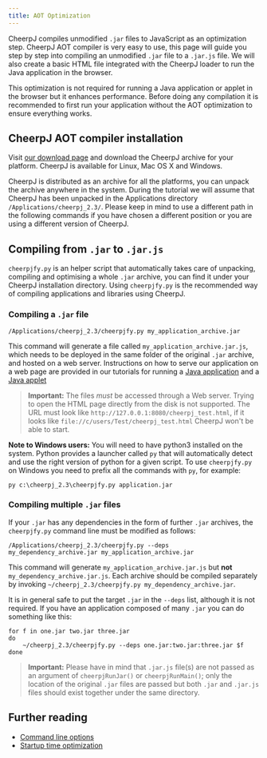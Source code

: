 ```yaml
---
title: AOT Optimization
---
```


CheerpJ compiles unmodified `.jar` files to JavaScript as an optimization step. CheerpJ AOT compiler is very easy to use, this page will guide you step by step into compiling an unmodified `.jar` file to a `.jar.js` file. We will also create a basic HTML file integrated with the CheerpJ loader to run the Java application in the browser.

This optimization is not required for running a Java application or applet in the browser but it enhances performance. Before doing any compilation it is recommended to first run your application without the AOT optimization to ensure everything works.

## CheerpJ AOT compiler installation

Visit [our download page](https://leaningtech.com/download-cheerpj/) and download the CheerpJ archive for your platform. CheerpJ is available for Linux, Mac OS X and Windows.

CheerpJ is distributed as an archive for all the platforms, you can unpack the archive anywhere in the system. During the tutorial we will assume that CheerpJ has been unpacked in the Applications directory `/Applications/cheerpj_2.3/`. Please keep in mind to use a different path in the following commands if you have chosen a different position or you are using a different version of CheerpJ.

## Compiling from `.jar` to `.jar.js`

`cheerpjfy.py` is an helper script that automatically takes care of unpacking, compiling and optimising a whole `.jar` archive, you can find it under your CheerpJ installation directory. Using `cheerpjfy.py` is the recommended way of compiling applications and libraries using CheerpJ.

### Compiling a `.jar` file

```shell
/Applications/cheerpj_2.3/cheerpjfy.py my_application_archive.jar
```

This command will generate a file called `my_application_archive.jar.js`, which needs to be deployed in the same folder of the original `.jar` archive, and hosted on a web server. Instructions on how to serve our application on a web page are provided in our tutorials for running a [Java application](/cheerpj2/getting-started/Java-app) and a [Java applet](/cheerpj2/getting-started/Java-applet)

> **Important:** The files _must_ be accessed through a Web server. Trying to open the HTML page directly from the disk is not supported. The URL must look like `http://127.0.0.1:8080/cheerpj_test.html`, if it looks like `file://c/users/Test/cheerpj_test.html` CheerpJ won't be able to start.

**Note to Windows users:** You will need to have python3 installed on the system. Python provides a launcher called `py` that will automatically detect and use the right version of python for a given script. To use `cheerpjfy.py` on Windows you need to prefix all the commands with `py`, for example:

```shell
py c:\cheerpj_2.3\cheerpjfy.py application.jar
```

### Compiling multiple `.jar` files

If your `.jar` has any dependencies in the form of further `.jar` archives, the `cheerpjfy.py` command line must be modified as follows:

```shell
/Applications/cheerpj_2.3/cheerpjfy.py --deps my_dependency_archive.jar my_application_archive.jar
```

This command will generate `my_application_archive.jar.js` but **not** `my_dependency_archive.jar.js`. Each archive should be compiled separately by invoking `~/cheerpj_2.3/cheerpjfy.py my_dependency_archive.jar`.

It is in general safe to put the target `.jar` in the `--deps` list, although it is not required. If you have an application composed of many `.jar` you can do something like this:

```
for f in one.jar two.jar three.jar
do
    ~/cheerpj_2.3/cheerpjfy.py --deps one.jar:two.jar:three.jar $f
done
```

> **Important:** Please have in mind that `.jar.js` file(s) are not passed as an argument of `cheerpjRunJar()` or `cheerpjRunMain()`; only the location of the original `.jar` files are passed but both `.jar` and `.jar.js` files should exist together under the same directory.

## Further reading

- [Command line options](/cheerpj2/reference/Command-Line-Options)
- [Startup time optimization](cheerpj2/guides/Startup-time-optimization)
